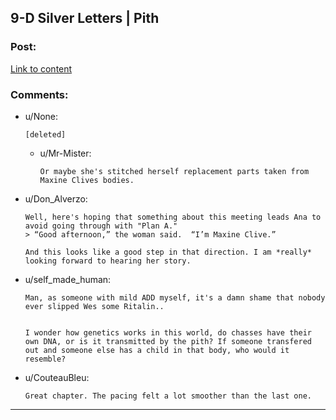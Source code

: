 ## 9-D Silver Letters | Pith

### Post:

[Link to content](https://pithserial.com/2020/09/14/9-d-silver-letters/)

### Comments:

- u/None:
  ```
  [deleted]
  ```

  - u/Mr-Mister:
    ```
    Or maybe she's stitched herself replacement parts taken from Maxine Clives bodies.
    ```

- u/Don_Alverzo:
  ```
  Well, here's hoping that something about this meeting leads Ana to avoid going through with "Plan A."
  > “Good afternoon,” the woman said.  “I’m Maxine Clive.”

  And this looks like a good step in that direction. I am *really* looking forward to hearing her story.
  ```

- u/self_made_human:
  ```
  Man, as someone with mild ADD myself, it's a damn shame that nobody ever slipped Wes some Ritalin..


  I wonder how genetics works in this world, do chasses have their own DNA, or is it transmitted by the pith? If someone transfered out and someone else has a child in that body, who would it resemble?
  ```

- u/CouteauBleu:
  ```
  Great chapter. The pacing felt a lot smoother than the last one.
  ```

---

